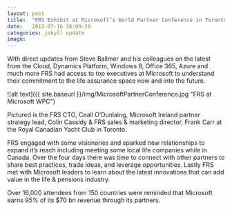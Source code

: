 ```yaml
---
layout: post
title:  "FRS Exhibit at Microsoft’s World Partner Conference in Toronto"
date:   2012-07-16 16:09:29
categories: jekyll update
image: 
---
```



With direct updates from Steve Ballmer and his colleagues on the latest from the Cloud, Dynamics Platform, Windows 8, Office 365, Azure and much more FRS had access to top executives at Microsoft to understand their commitment to the life assurance space now and into the future.


![alt text]({{ site.baseurl }}/img/MicrosoftPartnerConference.jpg "FRS at Microsoft WPC") 



Pictured is the FRS CTO, Ceall O’Dunlaing, Microsoft Ireland partner strategy lead, Colin Cassidy & FRS sales & marketing director, Frank Carr at the Royal Canadian Yacht Club in Toronto.

FRS engaged with some visionaries and sparked new relationships to expand it’s reach including meeting some local life companies while in Canada. Over the four days there was time to connect with other partners to share best practices, trade ideas, and leverage opportunities. Lastly FRS met with Microsoft leaders to learn about the latest innovations that can add value in the life & pensions industry.

Over 16,000 attendees from 150 countries were reminded that Microsoft earns 95% of its $70 bn revenue through its partners.





